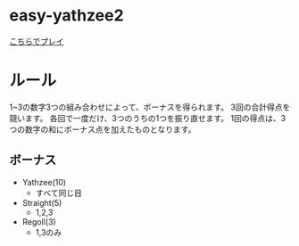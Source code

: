 ﻿# easy-yathzee2
 
 [こちらでプレイ](https://good-teal-chipmunk-cape.cyclic.app/)
 
 # ルール
 
 1~3の数字3つの組み合わせによって、ボーナスを得られます。
 3回の合計得点を競います。
 各回で一度だけ、3つのうちの1つを振り直せます。
 1回の得点は、3つの数字の和にボーナス点を加えたものとなります。
 
 ## ボーナス
 + Yathzee(10)
   + すべて同じ目
 + Straight(5)
   + 1,2,3
 + Regoll(3)
   + 1,3のみ
 
